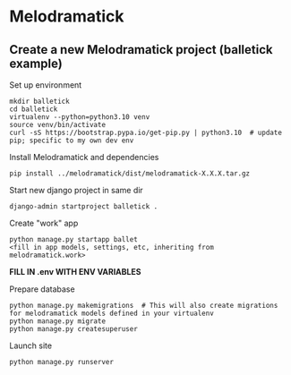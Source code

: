 # Melodramatick
## Create a new Melodramatick project (balletick example)
Set up environment

    mkdir balletick
    cd balletick
    virtualenv --python=python3.10 venv
    source venv/bin/activate
    curl -sS https://bootstrap.pypa.io/get-pip.py | python3.10  # update pip; specific to my own dev env
Install Melodramatick and dependencies

    pip install ../melodramatick/dist/melodramatick-X.X.X.tar.gz
Start new django project in same dir

    django-admin startproject balletick .

Create "work" app

    python manage.py startapp ballet
    <fill in app models, settings, etc, inheriting from melodramatick.work>
**FILL IN .env WITH ENV VARIABLES**

Prepare database

    python manage.py makemigrations  # This will also create migrations for melodramatick models defined in your virtualenv
    python manage.py migrate
    python manage.py createsuperuser

Launch site

    python manage.py runserver
